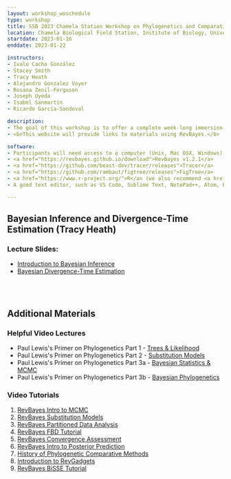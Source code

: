 ```yaml
---
layout: workshop_woschedule
type: workshop
title: SSB 2023 Chamela Station Workshop on Phylogenetics and Comparative Method
location: Chamela Biological Field Station, Institute of Biology, Universidad Nacional Autónoma de México (UNAM)  
startdate: 2023-01-16
enddate: 2023-01-22 

instructors: 
- Ivalú Cacho González
- Stacey Smith
- Tracy Heath
- Alejandro Gonzalez Voyer 
- Rosana Zenil-Ferguson
- Joseph Uyeda
- Isabel Sanmartin
- Ricardo García-Sandoval

description: 
- The goal of this workshop is to offer a complete week-long immersion to the world of phylogenetic inference and the comparative method for students and postdocs. The instructors are international leaders in the field that will provide the theoretical foundation and practical tools to formulate and answer biological questions with a phylogenetic perspective. UNAM’s initiative to have this workshop in Mexico stems from the collective and deliberate effort of the Institute of Biology in collaboration with the Institute of Ecology, Faculty of Sciences, and Genomic Science Center. 
- <b>This website will provide links to materials using RevBayes.</b>

software:
- Participants will need access to a computer (Unix, Mac OSX, Windows) to complete the tutorials, as well as a web-enabled device (computer or mobile device) capable of running communication tools.
- <a href="https://revbayes.github.io/download">RevBayes v1.2.1</a> 
- <a href="https://github.com/beast-dev/tracer/releases">Tracer</a>
- <a href="https://github.com/rambaut/figtree/releases">FigTree</a>
- <a href="https://www.r-project.org/">R</a> (we also recommend <a href="https://rstudio.com/">RStudio</a>)
- A good text editor, such as VS Code, Sublime Text, NotePad++, Atom, BBEdit, vim, or emacs 

---
```



## Bayesian Inference and Divergence-Time Estimation (Tracy Heath)
### Lecture Slides:
- <a href="https://doi.org/10.6084/m9.figshare.21907074.v1">Introduction to Bayesian Inference</a>
- <a href="https://doi.org/10.6084/m9.figshare.6849005.v6">Bayesian Divergence-Time Estimation</a>

<br>
<br>

## Additional Materials

### Helpful Video Lectures
- Paul Lewis's Primer on Phylogenetics Part 1 - <a href="https://youtu.be/1r4z0YJq580">Trees & Likelihood</a>
- Paul Lewis's Primer on Phylogenetics Part 2 - <a href="https://youtu.be/UsLeY0wZr4Y">Substitution Models</a>
- Paul Lewis's Primer on Phylogenetics Part 3a - <a href="https://youtu.be/4PWlnNsfz90">Bayesian Statistics & MCMC</a>
- Paul Lewis's Primer on Phylogenetics Part 3b - <a href="https://youtu.be/TLtOS--YwkU">Bayesian Phylogenetics</a>

### Video Tutorials

1. [RevBayes Intro to MCMC](https://www.youtube.com/playlist?list=PLztACvN0g42u14RIxHqvSSfaNfxzyq4Gb)
2. [RevBayes Substitution Models](https://www.youtube.com/playlist?list=PLztACvN0g42t9pLJpeUel-ynfuNdWOsa4)
3. [RevBayes Partitioned Data Analysis](https://www.youtube.com/playlist?list=PLztACvN0g42sOcNS3dEYD3NAnHoFqDkFX)
4. [RevBayes FBD Tutorial](https://www.youtube.com/playlist?list=PLztACvN0g42t5ji1PRUdOPbhWoBwKe6Ve)
5. [RevBayes Convergence Assessment](https://www.youtube.com/playlist?list=PLztACvN0g42tn40Hg0KLRfyljtybhWlUV)
6. [RevBayes Intro to Posterior Prediction](https://www.youtube.com/playlist?list=PLztACvN0g42vs7ivZvkyAaOR1Gay1LsAn)
7. [History of Phylogenetic Comparative Methods](https://www.youtube.com/watch?v=xl317lwY2Rg)
8. [Introduction to RevGadgets](https://www.youtube.com/watch?v=lf7JAKYjFQA)
9. [RevBayes BiSSE Tutorial](https://www.youtube.com/watch?v=kYT74DTrong)

